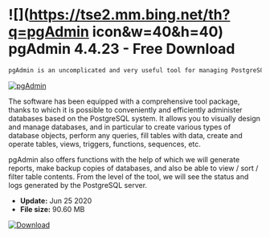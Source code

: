 # ![](https://tse2.mm.bing.net/th?q=pgAdmin icon&w=40&h=40) pgAdmin 4.4.23 - Free Download

```sh
pgAdmin is an uncomplicated and very useful tool for managing PostgreSQL databases. It enables comprehensive administration of SZBD content, constituting an excellent alternative to the psql console mechanism.
```
[![pgAdmin](https://gallery.dpcdn.pl/imgc/Tools/32329/g_-_420x350_1.5_-_x20131027144740_0.png)](https://softexe.net/win/development-it/database/pgadmin:hege.html)

The software has been equipped with a comprehensive tool package, thanks to which it is possible to conveniently and efficiently administer databases based on the PostgreSQL system. It allows you to visually design and manage databases, and in particular to create various types of database objects, perform any queries, fill tables with data, create and operate tables, views, triggers, functions, sequences, etc.
 
 pgAdmin also offers functions with the help of which we will generate reports, make backup copies of databases, and also be able to view / sort / filter table contents. From the level of the tool, we will see the status and logs generated by the PostgreSQL server.


- **Update:** Jun 25 2020
- **File size:** 90.60 MB

[![Download](https://cdn.softexe.net/static/img/download.png)](https://softexe.net/win/development-it/database/pgadmin:hege.html)

